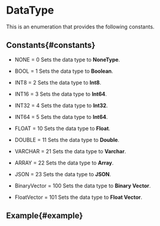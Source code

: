 # DataType

This is an enumeration that provides the following constants.

## Constants{#constants}

- NONE = 0
Sets the data type to **NoneType**.

- BOOL = 1
Sets the data type to **Boolean**.

- INT8 = 2
Sets the data type to **Int8**.

- INT16 = 3
Sets the data type to **Int64**.

- INT32 = 4
Sets the data type to **Int32**.

- INT64 = 5
Sets the data type to **Int64**.

- FLOAT = 10
Sets the data type to **Float**.

- DOUBLE = 11
Sets the data type to **Double**.

- VARCHAR = 21
Sets the data type to **Varchar**.

- ARRAY = 22
Sets the data type to **Array**.

- JSON = 23
Sets the data type to **JSON**.

- BinaryVector = 100
Sets the data type to **Binary Vector**.

- FloatVector = 101
Sets the data type to **Float Vector**.

## Example{#example}

